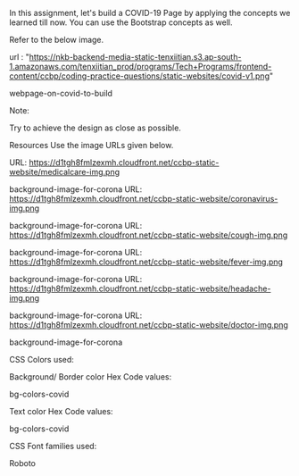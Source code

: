 In this assignment, let's build a COVID-19 Page by applying the concepts we learned till now. You can use the Bootstrap concepts as well.



Refer to the below image.

url : "https://nkb-backend-media-static-tenxiitian.s3.ap-south-1.amazonaws.com/tenxiitian_prod/programs/Tech+Programs/frontend-content/ccbp/coding-practice-questions/static-websites/covid-v1.png"



webpage-on-covid-to-build

Note:

Try to achieve the design as close as possible.

Resources
Use the image URLs given below.

URL: https://d1tgh8fmlzexmh.cloudfront.net/ccbp-static-website/medicalcare-img.png

background-image-for-corona
URL: https://d1tgh8fmlzexmh.cloudfront.net/ccbp-static-website/coronavirus-img.png

background-image-for-corona
URL: https://d1tgh8fmlzexmh.cloudfront.net/ccbp-static-website/cough-img.png

background-image-for-corona
URL: https://d1tgh8fmlzexmh.cloudfront.net/ccbp-static-website/fever-img.png

background-image-for-corona
URL: https://d1tgh8fmlzexmh.cloudfront.net/ccbp-static-website/headache-img.png


background-image-for-corona
URL: https://d1tgh8fmlzexmh.cloudfront.net/ccbp-static-website/doctor-img.png


background-image-for-corona

CSS Colors used:

Background/ Border color Hex Code values:

bg-colors-covid

Text color Hex Code values:

bg-colors-covid

CSS Font families used:

Roboto


